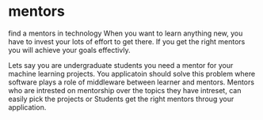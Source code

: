 # mentors
find a mentors in technology
When you want to learn anything new, you have to invest your lots of effort to get there. If you get the right mentors you will achieve your goals effectivly.

Lets say you are undergraduate students you need a mentor for your machine learning projects. You applicatoin should solve this problem where software plays a role of middleware between learner and mentors. Mentors who are intrested on mentorship over the topics they have intreset, can easily pick the projects or Students get the right mentors throug your application.
